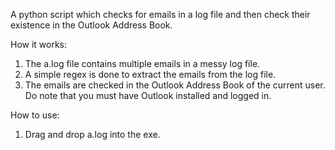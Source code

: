 A python script which checks for emails in a log file and then check their existence in the Outlook Address Book.

How it works:
1. The a.log file contains multiple emails in a messy log file.
2. A simple regex is done to extract the emails from the log file.
3. The emails are checked in the Outlook Address Book of the current user. Do note that you must have Outlook installed and logged in.

How to use:
1. Drag and drop a.log into the exe. 
